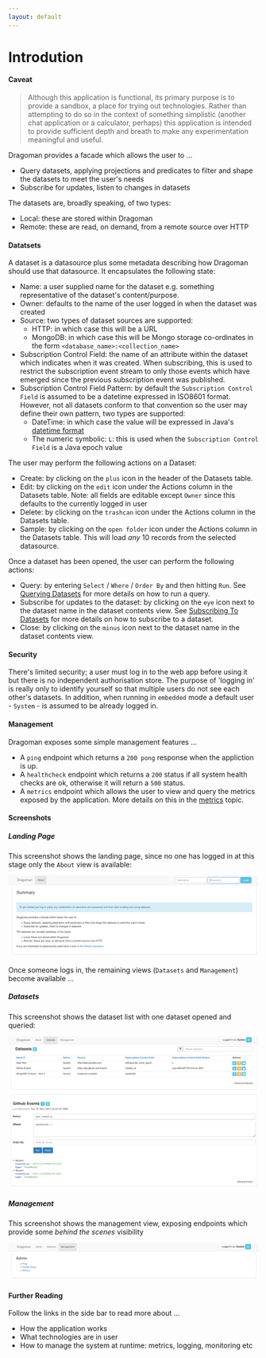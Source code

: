 ```yaml
---
layout: default
---
```


Introdution
======

#### Caveat

> Although this application is functional, its primary purpose is to provide a sandbox, a place for trying out technologies. Rather than attempting to do so in the context of something simplistic (another chat application or a calculator, perhaps) this application is intended to provide sufficient depth and breath to make any experimentation meaningful and useful. 

Dragoman provides a facade which allows the user to ...
        
* Query datasets, applying projections and predicates to filter and shape the datasets to meet the user's needs
* Subscribe for updates, listen to changes in datasets

The datasets are, broadly speaking, of two types:

* Local: these are stored within Dragoman
* Remote: these are read, on demand, from a remote source over HTTP 

#### Datatsets

A dataset is a datasource plus some metadata describing how Dragoman should use that datasource. It encapsulates the following state:

* Name: a user supplied name for the dataset e.g. something representative of the dataset's content/purpose.
* Owner: defaults to the name of the user logged in when the dataset was created
* Source: two types of dataset sources are supported:
  * HTTP: in which case this will be a URL
  * MongoDB: in which case this will be Mongo storage co-ordinates in the form `<database_name>:<collection_name>` 
* Subscription Control Field: the name of an attribute within the dataset which indicates when it was created. When subscribing, this is used to restrict the subscription event stream to only those events which have emerged since the previous subscription event was published.
* Subscription Control Field Pattern: by default the `Subscription Control Field` is assumed to be a datetime expressed in ISO8601 format. However, not all datasets conform to that convention so the user may define their own pattern, two types are supported:
  * DateTime: in which case the value will be expressed in Java's [datetime format](https://docs.oracle.com/javase/8/docs/api/java/time/format/DateTimeFormatter.html)
  * The numeric symbolic: `L`: this is used when the `Subscription Control Field` is a Java epoch value 

The user may perform the following actions on a Dataset:

* Create: by clicking on the `plus` icon in the header of the Datasets table.
* Edit: by clicking on the `edit` icon under the Actions column in the Datasets table. Note: all fields are editable except `Owner` since this defaults to the currently logged in user
* Delete: by clicking on the `trashcan` icon under the Actions column in the Datasets table.
* Sample: by clicking on the `open folder` icon under the Actions column in the Datasets table. This will load _any_ 10 records from the selected datasource.

Once a dataset has been opened, the user can perform the following actions:

* Query: by entering `Select` / `Where` / `Order By` and then hitting `Run`. See [Querying Datasets](querying.md) for more details on how to run a query. 
* Subscribe for updates to the dataset: by clicking on the `eye` icon next to the dataset name in the dataset contents view. See [Subscribing To Datasets](subscribing.md) for more details on how to subscribe to a dataset.
* Close: by clicking on the `minus` icon next to the dataset name in the dataset contents view.

#### Security

There's limited security; a user must log in to the web app before using it but there is no independent authorisation store. The purpose of 'logging in' is really only to identify yourself so that multiple users do not see each other's datasets. In addition, when running in `embedded` mode a default user - `System` - is assumed to be already logged in. 

#### Management

Dragoman exposes some simple management features ...

* A `ping` endpoint which returns a `200 pong` response when the appliction is up.
* A `healthcheck` endpoint which returns a `200` status if all system health checks are ok, otherwise it will return a `500` status.
* A `metrics` endpoint which allows the user to view and query the metrics exposed by the application. More details on this in the [metrics](metrics.md) topic.

#### Screenshots

##### Landing Page

This screenshot shows the landing page, since no one has logged in at this stage only the `About` view is available:

<img src="assets/images/dragoman-about.png" alt="Dragoman About"/>

Once someone logs in, the remaining views (`Datasets` and `Management`) become available ...

##### Datasets

This screenshot shows the dataset list with one dataset opened and queried:
 
<img src="assets/images/dragoman-dataset.png" alt="Dragoman Dataset"/> 

##### Management

This screenshot shows the management view, exposing endpoints which provide some _behind the scenes_ visibility 
 
<img src="assets/images/dragoman-management.png" alt="Dragoman Management"/>

#### Further Reading

Follow the links in the side bar to read more about ...

* How the application works
* What technologies are in user
* How to manage the system at runtime: metrics, logging, monitoring etc

